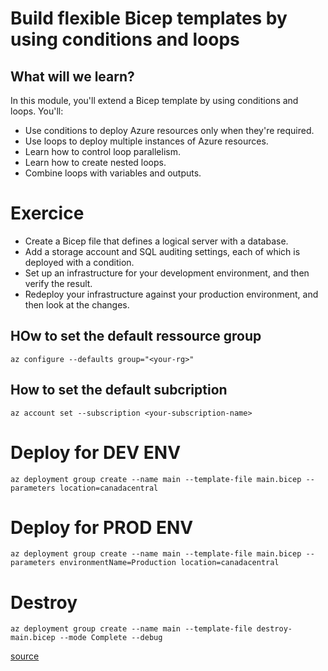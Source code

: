# Build flexible Bicep templates by using conditions and loops

## What will we learn?
In this module, you'll extend a Bicep template by using conditions and loops. You'll:

- Use conditions to deploy Azure resources only when they're required.
- Use loops to deploy multiple instances of Azure resources.
- Learn how to control loop parallelism.
- Learn how to create nested loops.
- Combine loops with variables and outputs.

# Exercice

- Create a Bicep file that defines a logical server with a database.
- Add a storage account and SQL auditing settings, each of which is deployed with a condition.
- Set up an infrastructure for your development environment, and then verify the result.
- Redeploy your infrastructure against your production environment, and then look at the changes.

## HOw to set the default ressource group

```
az configure --defaults group="<your-rg>"
```
## How to set the default subcription

```
az account set --subscription <your-subscription-name>
```

# Deploy for DEV ENV

```
az deployment group create --name main --template-file main.bicep --parameters location=canadacentral
```

# Deploy for PROD ENV

```
az deployment group create --name main --template-file main.bicep --parameters environmentName=Production location=canadacentral
```

# Destroy 
```
az deployment group create --name main --template-file destroy-main.bicep --mode Complete --debug
```

[source](https://learn.microsoft.com/en-us/training/modules/build-flexible-bicep-templates-conditions-loops/3-exercise-conditions?pivots=cli)